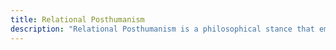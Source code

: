 ```yaml
---
title: Relational Posthumanism
description: "Relational Posthumanism is a philosophical stance that emphasizes the interconnectedness and interdependence of all forms of life, human and non-human, as well as the inanimate, within the technological, biological, and cultural spheres. It challenges anthropocentric views by advocating for a more holistic understanding of beings in relation to each other and the environment, recognizing the impact of technology on these relationships."
---
```


